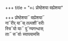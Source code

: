 +++
title = "०८ प्रोष्ठेशया वह्येशया"

+++
प्रोष्ठेशया᳓ वह्येशया᳓  
ना᳓रीर् या᳓स् तल्पशी᳓वरीः  
स्त्रि᳓यो याः᳓ पु᳓ण्यगन्धास्  
ताः᳓ स᳓र्वाः स्वापयामसि
